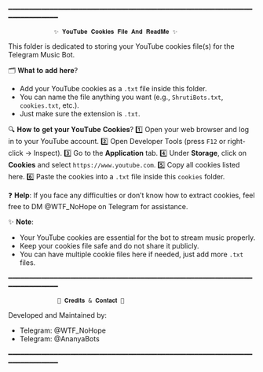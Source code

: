 ━━━━━━━━━━━━━━━━━━━━━━━━━━━━━━━━━━━━━━━━━━━━━━━━━━━━━━━━━━━━━━━━━━━━━━━

                 ✨ 𝐘𝐨𝐮𝐓𝐮𝐛𝐞 𝐂𝐨𝐨𝐤𝐢𝐞𝐬 𝐅𝐢𝐥𝐞 𝐀𝐧𝐝 𝐑𝐞𝐚𝐝𝐌𝐞 ✨

This folder is dedicated to storing your YouTube cookies file(s) for the Telegram Music Bot.

🗂️ 𝐖𝐡𝐚𝐭 𝐭𝐨 𝐚𝐝𝐝 𝐡𝐞𝐫𝐞?
- Add your YouTube cookies as a `.txt` file inside this folder.
- You can name the file anything you want (e.g., `ShrutiBots.txt`, `cookies.txt`, etc.).
- Just make sure the extension is `.txt`.

🔍 𝐇𝐨𝐰 𝐭𝐨 𝐠𝐞𝐭 𝐲𝐨𝐮𝐫 𝐘𝐨𝐮𝐓𝐮𝐛𝐞 𝐂𝐨𝐨𝐤𝐢𝐞𝐬?
1️⃣ Open your web browser and log in to your YouTube account.
2️⃣ Open Developer Tools (press `F12` or right-click → Inspect).
3️⃣ Go to the **Application** tab.
4️⃣ Under **Storage**, click on **Cookies** and select `https://www.youtube.com`.
5️⃣ Copy all cookies listed here.
6️⃣ Paste the cookies into a `.txt` file inside this `cookies` folder.

❓ 𝐇𝐞𝐥𝐩:
If you face any difficulties or don’t know how to extract cookies, feel free to DM @WTF_NoHope on Telegram for assistance.

✨ 𝐍𝐨𝐭𝐞:
- Your YouTube cookies are essential for the bot to stream music properly.
- Keep your cookies file safe and do not share it publicly.
- You can have multiple cookie files here if needed, just add more `.txt` files.

━━━━━━━━━━━━━━━━━━━━━━━━━━━━━━━━━━━━━━━━━━━━━━━━━━━━━━━━━━━━━━━━━━━━━━━

                  🔐 𝐂𝐫𝐞𝐝𝐢𝐭𝐬 & 𝐂𝐨𝐧𝐭𝐚𝐜𝐭 🔐

Developed and Maintained by:
- Telegram: @WTF_NoHope
- Telegram: @AnanyaBots

━━━━━━━━━━━━━━━━━━━━━━━━━━━━━━━━━━━━━━━━━━━━━━━━━━━━━━━━━━━━━━━━━━━━━━━
